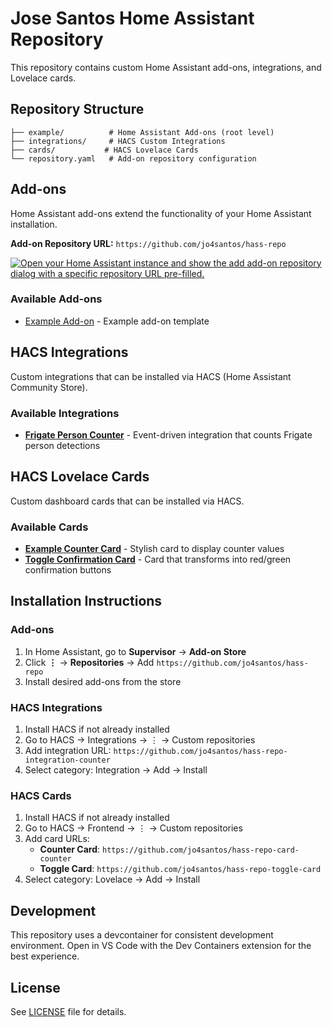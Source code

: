 # Jose Santos Home Assistant Repository

This repository contains custom Home Assistant add-ons, integrations, and Lovelace cards.

## Repository Structure

```
├── example/          # Home Assistant Add-ons (root level)
├── integrations/     # HACS Custom Integrations  
├── cards/           # HACS Lovelace Cards
└── repository.yaml   # Add-on repository configuration
```

## Add-ons

Home Assistant add-ons extend the functionality of your Home Assistant installation.

**Add-on Repository URL:** `https://github.com/jo4santos/hass-repo`

[![Open your Home Assistant instance and show the add add-on repository dialog with a specific repository URL pre-filled.](https://my.home-assistant.io/badges/supervisor_add_addon_repository.svg)](https://my.home-assistant.io/redirect/supervisor_add_addon_repository/?repository_url=https%3A%2F%2Fgithub.com%2Fjo4santos%2Fhass-repo)

### Available Add-ons

- [Example Add-on](./example) - Example add-on template

## HACS Integrations

Custom integrations that can be installed via HACS (Home Assistant Community Store).

### Available Integrations

- **[Frigate Person Counter](https://github.com/jo4santos/hass-repo-integration-counter)** - Event-driven integration that counts Frigate person detections

## HACS Lovelace Cards

Custom dashboard cards that can be installed via HACS.

### Available Cards

- **[Example Counter Card](https://github.com/jo4santos/hass-repo-card-counter)** - Stylish card to display counter values
- **[Toggle Confirmation Card](https://github.com/jo4santos/hass-repo-toggle-card)** - Card that transforms into red/green confirmation buttons

## Installation Instructions

### Add-ons
1. In Home Assistant, go to **Supervisor** → **Add-on Store**
2. Click **⋮** → **Repositories** → Add `https://github.com/jo4santos/hass-repo`
3. Install desired add-ons from the store

### HACS Integrations
1. Install HACS if not already installed
2. Go to HACS → Integrations → ⋮ → Custom repositories
3. Add integration URL: `https://github.com/jo4santos/hass-repo-integration-counter`
4. Select category: Integration → Add → Install

### HACS Cards
1. Install HACS if not already installed  
2. Go to HACS → Frontend → ⋮ → Custom repositories
3. Add card URLs:
   - **Counter Card**: `https://github.com/jo4santos/hass-repo-card-counter`
   - **Toggle Card**: `https://github.com/jo4santos/hass-repo-toggle-card`
4. Select category: Lovelace → Add → Install

## Development

This repository uses a devcontainer for consistent development environment. Open in VS Code with the Dev Containers extension for the best experience.

## License

See [LICENSE](LICENSE) file for details.